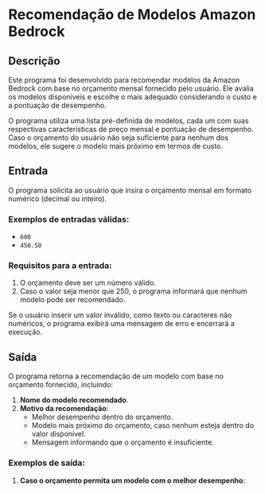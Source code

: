 # Recomendação de Modelos Amazon Bedrock

## Descrição

Este programa foi desenvolvido para recomendar modelos da Amazon Bedrock com base no orçamento mensal fornecido pelo usuário. Ele avalia os modelos disponíveis e escolhe o mais adequado considerando o custo e a pontuação de desempenho.

O programa utiliza uma lista pré-definida de modelos, cada um com suas respectivas características de preço mensal e pontuação de desempenho. Caso o orçamento do usuário não seja suficiente para nenhum dos modelos, ele sugere o modelo mais próximo em termos de custo.

## Entrada

O programa solicita ao usuário que insira o orçamento mensal em formato numérico (decimal ou inteiro).

### Exemplos de entradas válidas:
- `600`
- `450.50`

### Requisitos para a entrada:
1. O orçamento deve ser um número válido.
2. Caso o valor seja menor que 250, o programa informará que nenhum modelo pode ser recomendado.

Se o usuário inserir um valor inválido, como texto ou caracteres não numéricos, o programa exibirá uma mensagem de erro e encerrará a execução.

## Saída

O programa retorna a recomendação de um modelo com base no orçamento fornecido, incluindo:
1. **Nome do modelo recomendado**.
2. **Motivo da recomendação**:
   - Melhor desempenho dentro do orçamento.
   - Modelo mais próximo do orçamento, caso nenhum esteja dentro do valor disponível.
   - Mensagem informando que o orçamento é insuficiente.

### Exemplos de saída:

1. **Caso o orçamento permita um modelo com o melhor desempenho**:
